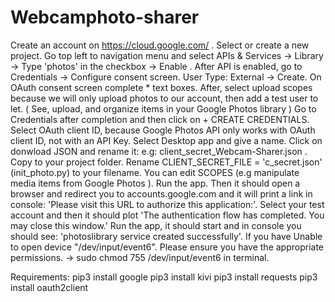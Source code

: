 # Webcamphoto-sharer

Create an account on https://cloud.google.com/ .
Select or create a new project. 
Go top left to navigation menu and select APIs & Services -> Library -> Type 'photos' in the checkbox -> Enable . 
After API is enabled, go to Credentials -> Configure consent screen.
User Type: External -> Create. 
On OAuth consent screen complete * text boxes.
After, select upload scopes because we will only upload photos to our account, then add a test user to let. ( See, upload, and organize items in your Google Photos library  )
Go to Credentials after completion and then click on + CREATE CREDENTIALS. Select OAuth client ID, because Google Photos API only works with OAuth client ID, not with an API Key.
Select Desktop app and give a name. Click on donwload JSON and rename it: e.g: client_secret_Webcam-Sharer.json . Copy to your project folder.
Rename CLIENT_SECRET_FILE = 'c_secret.json' (init_photo.py) to your filename. You can edit SCOPES (e.g manipulate media items from Google Photos ).
Run the app. Then it should open a browser and redirect you to accounts.google.com and it will print a link in console: 'Please visit this URL to authorize this application:'.
Select your test account and then it should plot 'The authentication flow has completed. You may close this window.'
Run the app, it should start and in console you should see: 'photoslibrary service created successfully'.
If you have Unable to open device "/dev/input/event6". Please ensure you have the appropriate permissions. -> sudo chmod 755 /dev/input/event6 in terminal.

Requirements: 
pip3 install google
pip3 install kivi
pip3 install requests
pip3 install oauth2client
